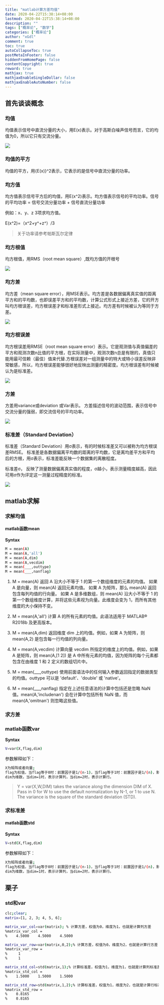 ```yaml
---
title: "matlab计算方差均值"
date: 2020-04-22T15:38:14+08:00
lastmod: 2020-04-22T15:38:14+08:00
description: ""
tags: ["概率论", "数学"]
categories: ["概率论"]
author: "xGdl"
comment: true
toc: true
autoCollapseToc: true
postMetaInFooter: false
hiddenFromHomePage: false
contentCopyright: true
reward: true
mathjax: true
mathjaxEnableSingleDollar: false
mathjaxEnableAutoNumber: false
---
```


## 首先谈谈概念

### 均值

均值表示信号中直流分量的大小，用E(x)表示。对于高斯白噪声信号而言，它的均值为0，所以它只有交流分量。

![](/images/expect.png)

### 均值的平方

均值的平方，用{E(x)}^2表示，它表示的是信号中直流分量的功率。

### 均方值

均方值表示信号平方后的均值，用E(x^2)表示。均方值表示信号的平均功率。信号的平均功率 = 信号交流分量功率 + 信号直流分量功率

例如：x、y、z 3项求均方值。

E(x^2)=（x^2+y^+z^）/3

>关于功率请参考帕斯瓦尔定律

### 均方根值

均方根值，用RMS（root mean square）,既均方值的开根号  

![](/images/expectsqueare.png)

### 均方差

均方差（mean square error），用MSE表示。均方差是各数据偏离真实值的距离平方和的平均数，也即误差平方和的平均数，计算公式形式上接近方差，它的开方叫均方根误差，均方根误差才和标准差形式上接近。均方差有时候被认为等同于方差。

![](/images/expectsuqareerror.png)

### 均方根误差

均方根误差用RMSE（root mean square error）表示。它是观测值与真值偏差的平方和观测次数n比值的平方根，在实际测量中，观测次数n总是有限的，真值只能用最可信赖（最佳）值来代替.方根误差对一组测量中的特大或特小误差反映非常敏感，所以，均方根误差能够很好地反映出测量的精密度。均方根误差有时候被认为是标准差。

![](/images/rootexpectsquaer.png)

### 方差

方差用variance或deviation 或Var表示。 方差描述信号的波动范围，表示信号中交流分量的强弱，即交流信号的平均功率。

![](/images/var001.png)


### 标准差（Standard Deviation）

标准差（Standard Deviation）用σ表示，有的时候标准差又可以被称为均方根误差RMSE。 标准差是各数据偏离平均数的距离的平均数，它是离均差平方和平均后的方根，用σ表示，标准差能反映一个数据集的离散程度。

标准差σ， 反映了测量数据偏离真实值的程度，σ越小，表示测量精度越高，因此可用σ作为评定这一测量过程精度的标准。

![](/images/sigma.png)

## matlab求解

### 求解均值

#### matlab函数mean

**Syntax**

```bash
M = mean(A)
M = mean(A,'all')
M = mean(A,dim)
M = mean(A,vecdim)
M = mean(___,outtype)
M = mean(___,nanflag)
```

1. M = mean(A) 返回 A 沿大小不等于 1 的第一个数组维度的元素的均值。
如果 A 是向量，则 mean(A) 返回元素均值。
如果 A 为矩阵，那么 mean(A) 返回包含每列均值的行向量。
如果 A 是多维数组，则 mean(A) 沿大小不等于 1 的第一个数组维度计算，并将这些元素视为向量。此维度会变为 1，而所有其他维度的大小保持不变。

2. M = mean(A,'all') 计算 A 的所有元素的均值。此语法适用于 MATLAB® R2018b 及更高版本。

3. M = mean(A,dim) 返回维度 dim 上的均值。例如，如果 A 为矩阵，则 mean(A,2) 是包含每一行均值的列向量。

4. M = mean(A,vecdim) 计算向量 vecdim 所指定的维度上的均值。例如，如果 A 是矩阵，则 mean(A,[1 2]) 是 A 中所有元素的均值，因为矩阵的每个元素都包含在由维度 1 和 2 定义的数组切片中。

5. M = mean(___,outtype) 使用前面语法中的任何输入参数返回指定的数据类型的均值。outtype 可以是 'default'、'double' 或 'native'。

6. M = mean(___,nanflag) 指定在上述任意语法的计算中包括还是忽略 NaN 值。mean(A,'includenan') 会在计算中包括所有 NaN 值，而 mean(A,'omitnan') 则忽略这些值。


### 求方差

### matlab函数var

**Syntax**
```bash
V=var(X,flag,dim) 
```
参数解释如下： 
```bash
X为矩阵或者向量; 
flag为权值，当flag等于0时：前置因子是1/(n-1)，当flag等于1时：前置因子是1/(n)，默认是0； 
dim为维数，当dim=1时，表示计算列，当dim=2时，表示计算行。
```

>Y = var(X,W,DIM) takes the variance along the dimension DIM of X.  Pass in 0 for W to use the default normalization by N-1, or 1 to use N.
The variance is the square of the standard deviation (STD).


### 求标准差

#### matlab函数std

**Syntax**
```bash
V=std(X,flag,dim) 
```
参数解释如下： 
```bash
X为矩阵或者向量; 
flag为权值，当flag等于0时：前置因子是1/(n-1)，当flag等于1时：前置因子是1/(n)，默认是0； 
dim为维数，当dim=1时，表示计算列，当dim=2时，表示计算行。
```

## 栗子

### std和var

```bash
clc;clear;
matrix=[1, 2, 3; 4, 5, 6];

matrix_var_col=var(matrix); % 计算方差，权值为0，维度为1，也就是计算列方差
%matrix_var_col =
%    4.5000    4.5000    4.5000

matrix_var_row=var(matrix,0,2);% 计算方差，权值为0，维度为2，也就是计算行方差
%matrix_var_row =
%     1
%     1

matrix_std_col=std(matrix,1);% 计算标准差，权值为1，维度为1，也就是计算列标准差
%matrix_std_col =
%    1.5000    1.5000    1.5000

matrix_std_row=std(matrix,1,2);% 计算标准差，权值为1，维度为2，也就是计算行标准差
%matrix_std_row =
%    0.8165
%    0.8165

```